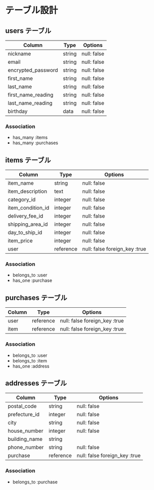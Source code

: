 # テーブル設計

## users テーブル

| Column             | Type    | Options                  |
| ------------------ | ------- | ------------------------ |
| nickname           | string  | null: false              |
| email              | string  | null: false              |
| encrypted_password | string  | null: false              |
| first_name         | string  | null: false              |
| last_name          | string  | null: false              |
| first_name_reading | string  | null: false              |
| last_name_reading  | string  | null: false              |
| birthday           | data    | null: false              |


### Association
- has_many :items
- has_many :purchases

## items テーブル

| Column              | Type      | Options                       |
| ------------------- | ---------- | ---------------------------- |
| item_name           | string     | null: false                  |
| item_description    | text       | null: false                  |
| category_id         | integer    | null: false                  |
| item_condition_id   | integer    | null: false                  |
| delivery_fee_id     | integer    | null: false                  |
| shipping_area_id    | integer    | null: false                  |
| day_to_ship_id      | integer    | null: false                  |
| item_price          | integer    | null: false                  |
| user                | reference  | null: false foreign_key :true|


### Association

- belongs_to :user
- has_one :purchase

## purchases テーブル

| Column              | Type      | Options                      |
| ------------------- | --------- | ---------------------------- |
| user                | reference | null: false foreign_key :true|
| item                | reference | null: false foreign_key :true|

### Association

- belongs_to :user
- belongs_to :item
- has_one :address


## addresses テーブル

| Column          | Type      | Options                      |
| --------------- | --------- | ---------------------------- |
| postal_code     | string    | null: false                  |
| prefecture_id   | integer   | null: false                  |
| city            | string    | null: false                  |
| house_number    | integer   | null: false                  |
| building_name   | string    |                              |
| phone_number    | string    | null: false                  |
| purchase        | reference | null: false foreign_key :true|


### Association

- belongs_to :purchase


